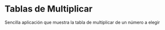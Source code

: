 # Tablas de Multiplicar
 Sencilla aplicación que muestra la tabla de multiplicar de un número a elegir
